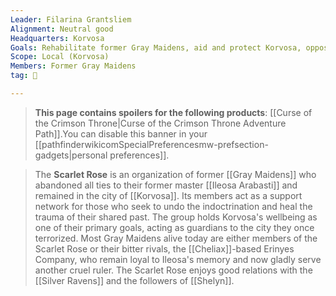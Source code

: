 ```yaml
---
Leader: Filarina Grantsliem
Alignment: Neutral good
Headquarters: Korvosa
Goals: Rehabilitate former Gray Maidens, aid and protect Korvosa, oppose tyranny
Scope: Local (Korvosa)
Members: Former Gray Maidens
tag: 👥

---
```


> **This page contains spoilers for the following products**: [[Curse of the Crimson Throne|Curse of the Crimson Throne Adventure Path]].You can disable this banner in your [[pathfinderwikicomSpecialPreferencesmw-prefsection-gadgets|personal preferences]].


> The **Scarlet Rose** is an organization of former [[Gray Maidens]] who abandoned all ties to their former master [[Ileosa Arabasti]] and remained in the city of [[Korvosa]]. Its members act as a support network for those who seek to undo the indoctrination and heal the trauma of their shared past. The group holds Korvosa's wellbeing as one of their primary goals, acting as guardians to the city they once terrorized. Most Gray Maidens alive today are either members of the Scarlet Rose or their bitter rivals, the [[Cheliax]]-based Erinyes Company, who remain loyal to Ileosa's memory and now gladly serve another cruel ruler. The Scarlet Rose enjoys good relations with the [[Silver Ravens]] and the followers of [[Shelyn]].







